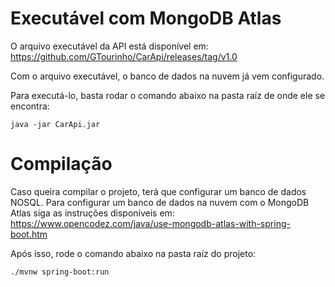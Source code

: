# Executável com MongoDB Atlas

O arquivo executável da API está disponível em: https://github.com/GTourinho/CarApi/releases/tag/v1.0

Com o arquivo executável, o banco de dados na nuvem já vem configurado.

Para executá-lo, basta rodar o comando abaixo na pasta raíz de onde ele se encontra:

<code>java -jar CarApi.jar</code>

# Compilação

Caso queira compilar o projeto, terá que configurar um banco de dados NOSQL. Para configurar um banco de dados na nuvem com o MongoDB Atlas siga as instruções disponíveis em: https://www.opencodez.com/java/use-mongodb-atlas-with-spring-boot.htm

Após isso, rode o comando abaixo na pasta raíz do projeto:

<code>./mvnw spring-boot:run</code>
